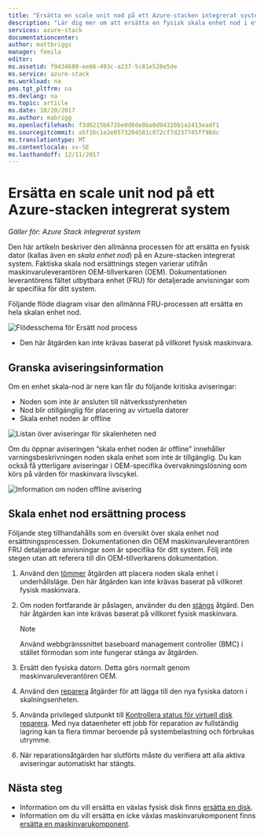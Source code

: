 ```yaml
---
title: "Ersätta en scale unit nod på ett Azure-stacken integrerat system | Microsoft Docs"
description: "Lär dig mer om att ersätta en fysisk skala enhet nod i ett Azure-stacken integrerat system."
services: azure-stack
documentationcenter: 
author: mattbriggs
manager: femila
editor: 
ms.assetid: f9434689-ee66-493c-a237-5c81e528e5de
ms.service: azure-stack
ms.workload: na
pms.tgt_pltfrm: na
ms.devlang: na
ms.topic: article
ms.date: 10/20/2017
ms.author: mabrigg
ms.openlocfilehash: f3d6215b672be0d8de8ba0d94320b1a2413eadf1
ms.sourcegitcommit: a5f16c1e2e0573204581c072cf7d237745ff98dc
ms.translationtype: MT
ms.contentlocale: sv-SE
ms.lasthandoff: 12/11/2017
---
```

# <a name="replace-a-scale-unit-node-on-an-azure-stack-integrated-system"></a>Ersätta en scale unit nod på ett Azure-stacken integrerat system

*Gäller för: Azure Stack integrerat system*

Den här artikeln beskriver den allmänna processen för att ersätta en fysisk dator (kallas även en *skala enhet nod*) på en Azure-stacken integrerat system. Faktiska skala nod ersättnings stegen varierar utifrån maskinvaruleverantören OEM-tillverkaren (OEM). Dokumentationen leverantörens fältet utbytbara enhet (FRU) för detaljerade anvisningar som är specifika för ditt system.

Följande flöde diagram visar den allmänna FRU-processen att ersätta en hela skalan enhet nod.

![Flödesschema för Ersätt nod process](media/azure-stack-replace-node/ReplaceNodeFlow.PNG)

* Den här åtgärden kan inte krävas baserat på villkoret fysisk maskinvara.

## <a name="review-alert-information"></a>Granska aviseringsinformation

Om en enhet skala-nod är nere kan får du följande kritiska aviseringar:

- Noden som inte är ansluten till nätverksstyrenheten
- Nod blir otillgänglig för placering av virtuella datorer
- Skala enhet noden är offline

![Listan över aviseringar för skalenheten ned](media/azure-stack-replace-node/NodeDownAlerts.PNG)

Om du öppnar aviseringen ”skala enhet noden är offline” innehåller varningsbeskrivningen noden skala enhet som inte är tillgänglig. Du kan också få ytterligare aviseringar i OEM-specifika övervakningslösning som körs på värden för maskinvara livscykel.

![Information om noden offline avisering](media/azure-stack-replace-node/NodeOffline.PNG)

## <a name="scale-unit-node-replacement-process"></a>Skala enhet nod ersättning process

Följande steg tillhandahålls som en översikt över skala enhet nod ersättningsprocessen. Dokumentationen din OEM maskinvaruleverantören FRU detaljerade anvisningar som är specifika för ditt system. Följ inte stegen utan att referera till din OEM-tillverkarens dokumentation.

1. Använd den [tömmer](azure-stack-node-actions.md#scale-unit-node-actions) åtgärden att placera noden skala enhet i underhållsläge. Den här åtgärden kan inte krävas baserat på villkoret fysisk maskinvara.
2. Om noden fortfarande är påslagen, använder du den [stängs](azure-stack-node-actions.md#scale-unit-node-actions) åtgärd. Den här åtgärden kan inte krävas baserat på villkoret fysisk maskinvara.
 
   > [!NOTE]
   > Använd webbgränssnittet baseboard management controller (BMC) i stället förmodan som inte fungerar stänga av åtgärden.

1. Ersätt den fysiska datorn. Detta görs normalt genom maskinvaruleverantören OEM.
2. Använd den [reparera](azure-stack-node-actions.md#scale-unit-node-actions) åtgärder för att lägga till den nya fysiska datorn i skalningsenheten.
3. Använda privileged slutpunkt till [Kontrollera status för virtuell disk reparera](azure-stack-replace-disk.md#check-the-status-of-virtual-disk-repair). Med nya dataenheter ett jobb för reparation av fullständig lagring kan ta flera timmar beroende på systembelastning och förbrukas utrymme.
4. När reparationsåtgärden har slutförts måste du verifiera att alla aktiva aviseringar automatiskt har stängts.

## <a name="next-steps"></a>Nästa steg

- Information om du vill ersätta en växlas fysisk disk finns [ersätta en disk](azure-stack-replace-disk.md). 
- Information om du vill ersätta en icke växlas maskinvarukomponent finns [ersätta en maskinvarukomponent](azure-stack-replace-component.md). 